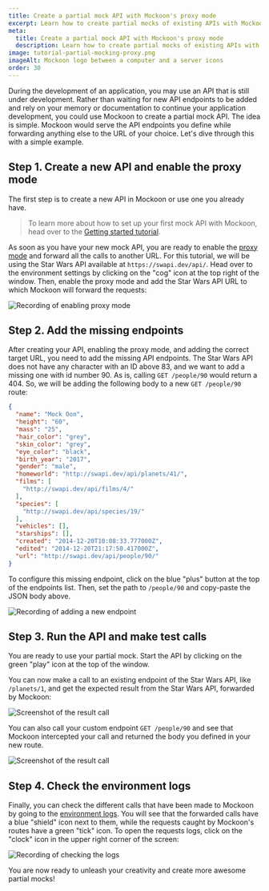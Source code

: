 ```yaml
---
title: Create a partial mock API with Mockoon's proxy mode
excerpt: Learn how to create partial mocks of existing APIs with Mockoon's proxy mode in three easy steps
meta:
  title: Create a partial mock API with Mockoon's proxy mode
  description: Learn how to create partial mocks of existing APIs with Mockoon's proxy mode and forward trafic to a REST API in three easy steps
image: tutorial-partial-mocking-proxy.png
imageAlt: Mockoon logo between a computer and a server icons
order: 30
---
```


During the development of an application, you may use an API that is still under development. Rather than waiting for new API endpoints to be added and rely on your memory or documentation to continue your application development, you could use Mockoon to create a partial mock API. The idea is simple. Mockoon would serve the API endpoints you define while forwarding anything else to the URL of your choice. Let's dive through this with a simple example.

## Step 1. Create a new API and enable the proxy mode

The first step is to create a new API in Mockoon or use one you already have. 

> To learn more about how to set up your first mock API with Mockoon, head over to the [Getting started tutorial](tutorials:getting-started).

As soon as you have your new mock API, you are ready to enable the [proxy mode](docs:proxy-mode) and forward all the calls to another URL. For this tutorial, we will be using the Star Wars API available at `https://swapi.dev/api/`. Head over to the environment settings by clicking on the "cog" icon at the top right of the window. Then, enable the proxy mode and add the Star Wars API URL to which Mockoon will forward the requests:

![Recording of enabling proxy mode](/images/tutorials/proxy-mode/enable-proxy-mode.gif)

## Step 2. Add the missing endpoints

After creating your API, enabling the proxy mode, and adding the correct target URL, you need to add the missing API endpoints. 
The Star Wars API does not have any character with an ID above 83, and we want to add a missing one with id number 90. As is, calling `GET /people/90` would return a 404. So, we will be adding the following body to a new `GET /people/90` route:

```json
{
  "name": "Mock Oon",
  "height": "60",
  "mass": "25",
  "hair_color": "grey",
  "skin_color": "grey",
  "eye_color": "black",
  "birth_year": "2017",
  "gender": "male",
  "homeworld": "http://swapi.dev/api/planets/41/",
  "films": [
    "http://swapi.dev/api/films/4/"
  ],
  "species": [
    "http://swapi.dev/api/species/19/"
  ],
  "vehicles": [],
  "starships": [],
  "created": "2014-12-20T10:08:33.777000Z",
  "edited": "2014-12-20T21:17:50.417000Z",
  "url": "http://swapi.dev/api/people/90/"
}
```

To configure this missing endpoint, click on the blue "plus" button at the top of the endpoints list. Then, set the path to `/people/90` and copy-paste the JSON body above. 

![Recording of adding a new endpoint](/images/tutorials/proxy-mode/add-new-endpoint.gif)

## Step 3. Run the API and make test calls

You are ready to use your partial mock. Start the API by clicking on the green "play" icon at the top of the window. 

You can now make a call to an existing endpoint of the Star Wars API, like `/planets/1`, and get the expected result from the Star Wars API, forwarded by Mockoon: 

![Screenshot of the result call](/images/tutorials/proxy-mode/result-call-existing-endpoint.png)

You can also call your custom endpoint `GET /people/90` and see that Mockoon intercepted your call and returned the body you defined in your new route. 

![Screenshot of the result call](/images/tutorials/proxy-mode/result-call-endpoint.png)

## Step 4. Check the environment logs

Finally, you can check the different calls that have been made to Mockoon by going to the [environment logs](docs:requests-logging). You will see that the forwarded calls have a blue "shield" icon next to them, while the requests caught by Mockoon's routes have a green "tick" icon. 
To open the requests logs, click on the "clock" icon in the upper right corner of the screen:

![Recording of checking the logs](/images/tutorials/proxy-mode/verify-call-logs.gif)

You are now ready to unleash your creativity and create more awesome partial mocks!

